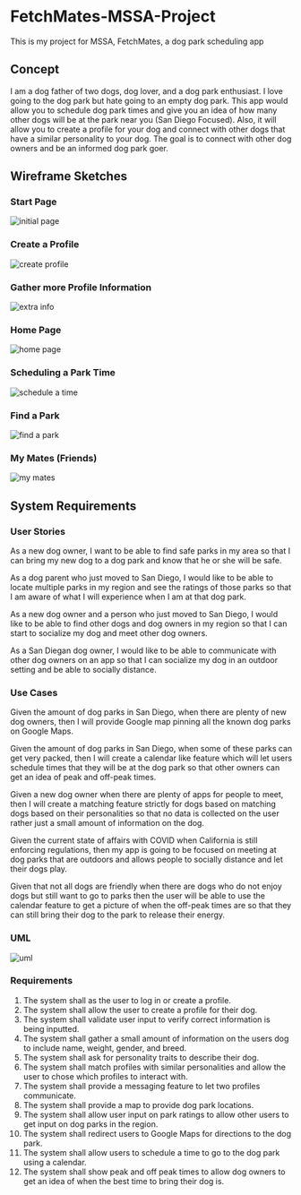 # FetchMates-MSSA-Project
This is my project for MSSA, FetchMates, a dog park scheduling app

## Concept
I am a dog father of two dogs, dog lover, and a dog park enthusiast. I love going to the dog park but hate going to an empty dog park. This app would allow you to schedule dog park times and give you an idea of how many other dogs will be at the park near you (San Diego Focused). Also, it will allow you to create a profile for your dog and connect with other dogs that have a similar personality to your dog. The goal is to connect with other dog owners and be an informed dog park goer. 

## Wireframe Sketches

### Start Page
![initial page](https://github.com/BrendenWisnewski/FetchMates-MSSA-Project/blob/main/InitialPage.jpg)

### Create a Profile
![create profile](https://github.com/BrendenWisnewski/FetchMates-MSSA-Project/blob/main/CreateProfile.jpg)

### Gather more Profile Information
![extra info](https://github.com/BrendenWisnewski/FetchMates-MSSA-Project/blob/main/Extra%20Info.jpg)

### Home Page
![home page](https://github.com/BrendenWisnewski/FetchMates-MSSA-Project/blob/main/HomePage1.jpg)

### Scheduling a Park Time
![schedule a time](https://github.com/BrendenWisnewski/FetchMates-MSSA-Project/blob/main/Schedule%20a%20Park%20Time.jpg)

### Find a Park
![find a park](https://github.com/BrendenWisnewski/FetchMates-MSSA-Project/blob/main/Find%20a%20Park.jpg)

### My Mates (Friends)
![my mates](https://github.com/BrendenWisnewski/FetchMates-MSSA-Project/blob/main/My%20Mates.jpg)

## System Requirements

### User Stories

As a new dog owner, I want to be able to find safe parks in my area so that I can bring my new dog to a dog park and know that he or she will be safe.

As a dog parent who just moved to San Diego, I would like to be able to locate multiple parks in my region and see the ratings of those parks so that I am aware of what I will experience when I am at that dog park.

As a new dog owner and a person who just moved to San Diego, I would like to be able to find other dogs and dog owners in my region so that I can start to socialize my dog and meet other dog owners.

As a San Diegan dog owner, I would like to be able to communicate with other dog owners on an app so that I can socialize my dog in an outdoor setting and be able to socially distance.

### Use Cases

Given the amount of dog parks in San Diego, when there are plenty of new dog owners, then I will provide Google map pinning all the known dog parks on Google Maps.

Given the amount of dog parks in San Diego, when some of these parks can get very packed, then I will create a calendar like feature which will let users schedule times that they will be at the dog park so that other owners can get an idea of peak and off-peak times.

Given a new dog owner when there are plenty of apps for people to meet, then I will create a matching feature strictly for dogs based on matching dogs based on their personalities so that no data is collected on the user rather just a small amount of information on the dog.

Given the current state of affairs with COVID when California is still enforcing regulations, then my app is going to be focused on meeting at dog parks that are outdoors and allows people to socially distance and let their dogs play. 


Given that not all dogs are friendly when there are dogs who do not enjoy dogs but still want to go to parks then the user will be able to use the calendar feature to get a picture of when the off-peak times are so that they can still bring their dog to the park to release their energy.

### UML

![uml](C:\Users\btwis\OneDrive\Pictures\FETCHMATES\UML.jpg)

### Requirements

1.	The system shall as the user to log in or create a profile.
1.	The system shall allow the user to create a profile for their dog.
  1.	The system shall validate user input to verify correct information is being inputted.
  1.	The system shall gather a small amount of information on the users dog to include name, weight, gender, and breed.
  1.	The system shall ask for personality traits to describe their dog.
  1.	The system shall match profiles with similar personalities and allow the user to chose which profiles to interact with.
  1.	The system shall provide a messaging feature to let two profiles communicate.
1.	The system shall provide a map to provide dog park locations.
  1.	The system shall allow user input on park ratings to allow other users to get input on dog parks in the region.
  1.	The system shall redirect users to Google Maps for directions to the dog park.
  1.	The system shall allow users to schedule a time to go to the dog park using a calendar.
  1.	The system shall show peak and off peak times to allow dog owners to get an idea of when the best time to bring their dog is.



